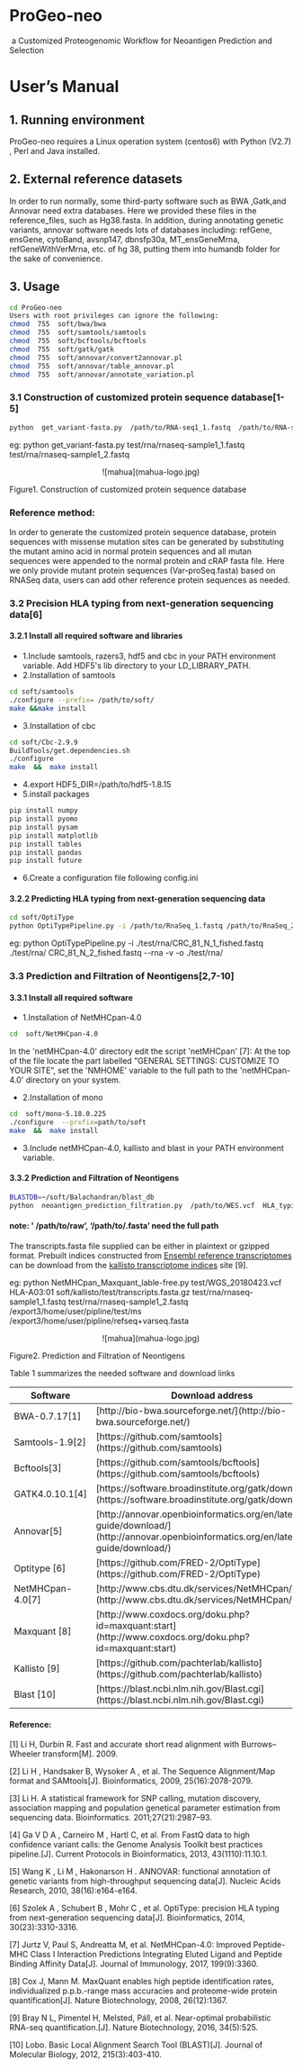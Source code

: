 # ProGeo-neo
 a Customized Proteogenomic Workflow for Neoantigen Prediction and Selection
 
# User’s Manual
## 1.    Running environment
ProGeo-neo requires a Linux operation system (centos6) with Python (V2.7) , Perl and Java installed. 
## 2.	External reference datasets
In order to run normally, some third-party software such as BWA ,Gatk,and Annovar need extra databases. Here we provided these files in the reference_files, such as Hg38.fasta. In addition, during annotating genetic variants, annovar software needs lots of databases including: refGene, ensGene, cytoBand, avsnp147, dbnsfp30a, MT_ensGeneMrna, refGeneWithVerMrna, etc. of hg 38, putting them into humandb folder for the sake of convenience. 
## 3.	Usage
```bash
cd ProGeo-neo   
Users with root privileges can ignore the following:
chmod  755  soft/bwa/bwa
chmod  755  soft/samtools/samtools
chmod  755  soft/bcftools/bcftools
chmod  755  soft/gatk/gatk 
chmod  755  soft/annovar/convert2annovar.pl
chmod  755  soft/annovar/table_annovar.pl
chmod  755  soft/annovar/annotate_variation.pl
```

### 3.1 Construction of customized protein sequence database[1-5]
```bash
python  get_variant-fasta.py  /path/to/RNA-seq1_1.fastq  /path/to/RNA-seq1_2.fastq
```
eg: python  get_variant-fasta.py  test/rna/rnaseq-sample1_1.fastq  test/rna/rnaseq-sample1_2.fastq
<center>
![mahua](mahua-logo.jpg)
</center> 

Figure1. Construction of customized protein sequence database  
### Reference method: 
In order to generate the customized protein sequence database, protein sequences with missense mutation sites can be generated by substituting the mutant amino acid in normal protein sequences and all mutan sequences were appended to the normal protein and cRAP fasta file. Here we only provide mutant protein sequences (Var-proSeq.fasta) based on RNASeq data, users can add other reference protein sequences as needed.
### 3.2 Precision HLA typing from next-generation sequencing data[6] 
#### 3.2.1 Install all required software and libraries 
*   1.Include samtools, razers3, hdf5 and cbc in your PATH environment variable. Add HDF5's lib directory to your LD_LIBRARY_PATH.
*   2.Installation of samtools
```bash
cd soft/samtools
./configure --prefix= /path/to/soft/
make &&make install
```
*   3.Installation of cbc 
```bash
cd soft/Cbc-2.9.9
BuildTools/get.dependencies.sh
./configure
make  &&  make install
```
*   4.export HDF5_DIR=/path/to/hdf5-1.8.15
*   5.install packages
```bash
pip install numpy
pip install pyomo
pip install pysam
pip install matplotlib
pip install tables
pip install pandas
pip install future
```
*   6.Create a configuration file following config.ini
 
#### 3.2.2 Predicting HLA typing from next-generation sequencing data
```bash
cd soft/OptiType
python OptiTypePipeline.py -i /path/to/RnaSeq_1.fastq /path/to/RnaSeq_2.fastq --rna -v -o   rna-hla_output        
```
eg: python OptiTypePipeline.py -i ./test/rna/CRC_81_N_1_fished.fastq ./test/rna/ CRC_81_N_2_fished.fastq  --rna  -v -o  ./test/rna/
### 3.3  Prediction and Filtration of Neontigens[2,7-10]
#### 3.3.1 Install all required software 
*   1.Installation of NetMHCpan-4.0
```bash
cd  soft/NetMHCpan-4.0
```
In the 'netMHCpan-4.0' directory edit the script 'netMHCpan' [7]:
At the top of the file  locate the part labelled  "GENERAL SETTINGS: CUSTOMIZE TO YOUR SITE”, set the 'NMHOME' variable to the full path to the 'netMHCpan-4.0' directory on your system.
 
*   2.Installation of mono
```bash
cd  soft/mono-5.18.0.225
./configure  --prxfix=path/to/soft
make  &&  make install
```
*   3.Include netMHCpan-4.0, kallisto and blast in your PATH environment variable. 

#### 3.3.2 Prediction and Filtration of Neontigens
```bash
BLASTDB=~/soft/Balachandran/blast_db          
python  neoantigen_prediction_filtration.py  /path/to/WES.vcf  HLA_typing /path/to/transcripts.fasta.gz /path/to/RnaSeq1_1.fastq /path/to/RnaSeq1_2.fastq /path/to/raw  /path/to/.fasta 
```
#### note: ' /path/to/raw’, ‘/path/to/.fasta’ need the full path
The transcripts.fasta file supplied can be either in plaintext or gzipped format. Prebuilt indices constructed from [Ensembl reference transcriptomes](https://uswest.ensembl.org/info/data/ftp/index.html) can be download from the [kallisto transcriptome indices](https://github.com/pachterlab/kallisto-transcriptome-indices/releases) site [9].

eg: python  NetMHCpan_Maxquant_lable-free.py  test/WGS_20180423.vcf  HLA-A03:01 soft/kallisto/test/transcripts.fasta.gz  test/rna/rnaseq-sample1_1.fastq test/rna/rnaseq-sample1_2.fastq   /export3/home/user/pipline/test/ms  /export3/home/user/pipline/refseq+varseq.fasta
<center>
![mahua](mahua-logo.jpg)
</center>

Figure2. Prediction and Filtration of Neontigens 


Table 1 summarizes the needed software and download links

<table>
    <thead>
    <th >Software</th>
    <th>Download address</th>
    </thead>
    <tr>
    <td>BWA-0.7.17[1] </td>
    <td>[http://bio-bwa.sourceforge.net/](http://bio-bwa.sourceforge.net/)</td>
    </tr>
    <tr>
    <td>Samtools-1.9[2]</td>
    <td>[https://github.com/samtools](https://github.com/samtools)</td>
    </tr>
    <tr>
    <td>Bcftools[3]</td>
    <td>[https://github.com/samtools/bcftools](https://github.com/samtools/bcftools)</td>
    </tr>
    <tr>
    <td>GATK4.0.10.1[4]</td>
    <td>[https://software.broadinstitute.org/gatk/download/](https://software.broadinstitute.org/gatk/download/)</td>
    </tr>
    <tr>
    <td>Annovar[5]</td>
    <td>[http://annovar.openbioinformatics.org/en/latest/user-guide/download/](http://annovar.openbioinformatics.org/en/latest/user-guide/download/)</td>
    </tr>
    <tr>
    <td>Optitype [6]</td>
    <td>[https://github.com/FRED-2/OptiType](https://github.com/FRED-2/OptiType)</td>
    </tr>
    <tr>
    <td>NetMHCpan-4.0[7]</td>
    <td>[http://www.cbs.dtu.dk/services/NetMHCpan/](http://www.cbs.dtu.dk/services/NetMHCpan/)</td>
    </tr>
    <tr>
    <td>Maxquant [8]</td>
    <td>[http://www.coxdocs.org/doku.php?id=maxquant:start](http://www.coxdocs.org/doku.php?id=maxquant:start)</td>
    </tr>
    <tr>
    <td>Kallisto [9] </td>
    <td>[https://github.com/pachterlab/kallisto](https://github.com/pachterlab/kallisto)</td>
    </tr>
    <tr>
    <td>Blast [10] </td>
    <td>[https://blast.ncbi.nlm.nih.gov/Blast.cgi](https://blast.ncbi.nlm.nih.gov/Blast.cgi)</td>
    </tr>
</table>
	
#### Reference:
[1] Li H, Durbin R. Fast and accurate short read alignment with Burrows–Wheeler transform[M]. 2009.

[2] Li H , Handsaker B, Wysoker A , et al. The Sequence Alignment/Map format and SAMtools[J]. Bioinformatics, 2009, 25(16):2078-2079.

[3] Li H. A statistical framework for SNP calling, mutation discovery, association mapping and population genetical parameter estimation from sequencing data. Bioinformatics. 2011;27(21):2987–93.

[4] Ga V D A , Carneiro M , Hartl C, et al. From FastQ data to high confidence variant calls: the Genome Analysis Toolkit best practices pipeline.[J]. Current Protocols in Bioinformatics, 2013, 43(1110):11.10.1.

[5] Wang K , Li M , Hakonarson H . ANNOVAR: functional annotation of genetic variants from high-throughput sequencing data[J]. Nucleic Acids Research, 2010, 38(16):e164-e164.

[6] Szolek A , Schubert B , Mohr C , et al. OptiType: precision HLA typing from next-generation sequencing data[J]. Bioinformatics, 2014, 30(23):3310-3316.

[7] Jurtz V, Paul S, Andreatta M, et al. NetMHCpan-4.0: Improved Peptide-MHC Class I Interaction Predictions Integrating Eluted Ligand and Peptide Binding Affinity Data[J]. Journal of Immunology, 2017, 199(9):3360.

[8] Cox J, Mann M. MaxQuant enables high peptide identification rates, individualized p.p.b.-range mass accuracies and proteome-wide protein quantification[J]. Nature Biotechnology, 2008, 26(12):1367.

[9] Bray N L, Pimentel H, Melsted, Páll, et al. Near-optimal probabilistic RNA-seq quantification.[J]. Nature Biotechnology, 2016, 34(5):525.

[10] Lobo. Basic Local Alignment Search Tool (BLAST)[J]. Journal of Molecular Biology, 2012, 215(3):403-410.



